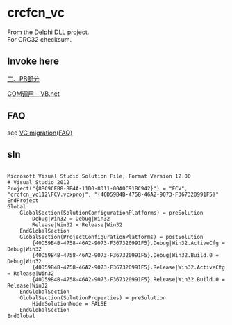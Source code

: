 # crcfcn_vc
From the Delphi DLL project.    
For CRC32 checksum.    

## Invoke here
[二、PB部分](https://www.cnblogs.com/xiaobin-hlj80/p/5115336.html)

[COM调用 – VB.net](https://github.com/xiaobin80/crcfcn_vc/blob/master/ReadMe.txt)

## FAQ
see  [VC migration(FAQ)](https://tdtc-hrb.github.io/csdn/post/vc-update-atl/)

## sln
```

Microsoft Visual Studio Solution File, Format Version 12.00
# Visual Studio 2012
Project("{8BC9CEB8-8B4A-11D0-8D11-00A0C91BC942}") = "FCV", "crcfcn_vc112\FCV.vcxproj", "{40D59B4B-4758-46A2-9073-F367320991F5}"
EndProject
Global
	GlobalSection(SolutionConfigurationPlatforms) = preSolution
		Debug|Win32 = Debug|Win32
		Release|Win32 = Release|Win32
	EndGlobalSection
	GlobalSection(ProjectConfigurationPlatforms) = postSolution
		{40D59B4B-4758-46A2-9073-F367320991F5}.Debug|Win32.ActiveCfg = Debug|Win32
		{40D59B4B-4758-46A2-9073-F367320991F5}.Debug|Win32.Build.0 = Debug|Win32
		{40D59B4B-4758-46A2-9073-F367320991F5}.Release|Win32.ActiveCfg = Release|Win32
		{40D59B4B-4758-46A2-9073-F367320991F5}.Release|Win32.Build.0 = Release|Win32
	EndGlobalSection
	GlobalSection(SolutionProperties) = preSolution
		HideSolutionNode = FALSE
	EndGlobalSection
EndGlobal

```
